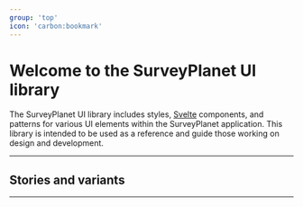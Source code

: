 ```yaml
---
group: 'top'
icon: 'carbon:bookmark'
---
```


# Welcome to the SurveyPlanet UI library

The SurveyPlanet UI library includes styles, [Svelte](https://svelte.dev/) components, and patterns for various UI elements within the SurveyPlanet application. This library is intended to be used as a reference and guide those working on design and development.

---

## Stories and variants

<!-- Here are the list of stories and variants:

-   [Alert](/Alert.story.svelte)
-   [Avatar](/Avatar.story.svelte)
-   [Badge](/Badge.story.svelte)
-   [Breadcrumb](/Breadcrumb.story.svelte)
-   [Button](/Button.story.svelte)
-   [Checkbox](/Checkbox.story.svelte)
-   [Icon](/Icon.story.svelte)
-   [Radio](/Radio.story.svelte)
-   [TextInput](/TextInput.story.svelte)
-   [Toggle](/Toggle.story.svelte) -->

---
